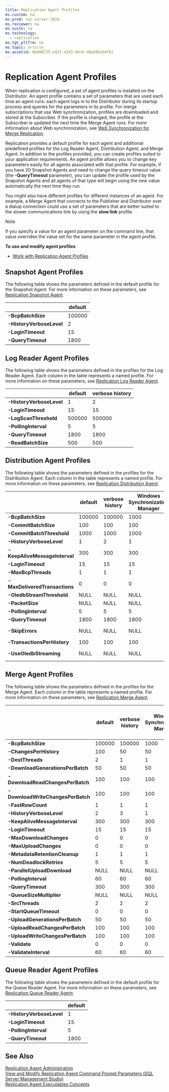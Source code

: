```yaml
---
title: Replication Agent Profiles
ms.custom: na
ms.prod: sql-server-2016
ms.reviewer: na
ms.suite: na
ms.technology: 
  - replication
ms.tgt_pltfrm: na
ms.topic: article
ms.assetid: 0e980725-e42f-4283-94cb-d8a6dba5df62
---
```

# Replication Agent Profiles
  When replication is configured, a set of agent profiles is installed on the Distributor. An agent profile contains a set of parameters that are used each time an agent runs: each agent logs in to the Distributor during its startup process and queries for the parameters in its profile. For merge subscriptions that use Web synchronization, profiles are downloaded and stored at the Subscriber. If the profile is changed, the profile at the Subscriber is updated the next time the Merge Agent runs. For more information about Web synchronization, see [Web Synchronization for Merge Replication](../../Topics/TopicNameNotContainA/Web-Synchronization-for-Merge-Replication.md).  
  
 Replication provides a default profile for each agent and additional predefined profiles for the Log Reader Agent, Distribution Agent, and Merge Agent. In addition to the profiles provided, you can create profiles suited to your application requirements. An agent profile allows you to change key parameters easily for all agents associated with that profile. For example, if you have 20 Snapshot Agents and need to change the query timeout value \(the **\-QueryTimeout** parameter\), you can update the profile used by the Snapshot Agents and all agents of that type will begin using the new value automatically the next time they run.  
  
 You might also have different profiles for different instances of an agent. For example, a Merge Agent that connects to the Publisher and Distributor over a dialup connection could use a set of parameters that are better suited to the slower communications link by using the **slow link** profile.  
  
> [!NOTE]  
>  If you specify a value for an agent parameter on the command line, that value overrides the value set for the same parameter in the agent profile.  
  
 **To use and modify agent profiles**  
  
-   [Work with Replication Agent Profiles](../../Topics/TopicNameNotContainA/Work-with-Replication-Agent-Profiles.md)  
  
## Snapshot Agent Profiles  
 The following table shows the parameters defined in the default profile for the Snapshot Agent. For more information on these parameters, see [Replication Snapshot Agent](../../Topics/TopicNameNotContainA/Replication-Snapshot-Agent.md).  
  
||default|  
|-|-------------|  
|**\-BcpBatchSize**|100000|  
|**\-HistoryVerboseLevel**|2|  
|**\-LoginTimeout**|15|  
|**\-QueryTimeout**|1800|  
  
## Log Reader Agent Profiles  
 The following table shows the parameters defined in the profiles for the Log Reader Agent. Each column in the table represents a named profile. For more information on these parameters, see [Replication Log Reader Agent](../../Topics/TopicNameNotContainA/Replication-Log-Reader-Agent.md).  
  
||default|verbose history|  
|-|-------------|---------------------|  
|**\-HistoryVerboseLevel**|1|2|  
|**\-LoginTimeout**|15|15|  
|**\-LogScanThreshold**|500000|500000|  
|**\-PollingInterval**|5|5|  
|**\-QueryTimeout**|1800|1800|  
|**\-ReadBatchSize**|500|500|  
  
## Distribution Agent Profiles  
 The following table shows the parameters defined in the profiles for the Distribution Agent. Each column in the table represents a named profile. For more information on these parameters, see [Replication Distribution Agent](../../Topics/TopicNameNotContainA/Replication-Distribution-Agent.md).  
  
||default|verbose history|Windows Synchronization Manager|Continue on data consistency errors|Distribution Profile for OLEDB streaming|  
|-|-------------|---------------------|-------------------------------------|-----------------------------------------|----------------------------------------------|  
|**\-BcpBatchSize**|100000|100000|1000|100000|2147473647|  
|**\-CommitBatchSize**|100|100|100|100|100|  
|**\-CommitBatchThreshold**|1000|1000|1000|1000|1000|  
|**\-HistoryVerboseLevel**|1|2|1|1|1|  
|**\-KeepAliveMessageInterval**|300|300|300|300|300|  
|**\-LoginTimeout**|15|15|15|15|15|  
|**\-MaxBcpThreads**|1|1|1|1|1|  
|**\-MaxDeliveredTransactions**|0|0|0|0|0|  
|**\-OledbStreamThreshold**|NULL|NULL|NULL|NULL|32768|  
|**\-PacketSize**|NULL|NULL|NULL|NULL|32768|  
|**\-PollingInterval**|5|5|5|5|5|  
|**\-QueryTimeout**|1800|1800|1800|1800|1800|  
|**\-SkipErrors**|NULL|NULL|NULL|**\-SkipErrors** 2601:2627:20598|NULL|  
|**\-TransactionsPerHistory**|100|100|100|100|100|  
|**\-UseOledbStreaming**|NULL|NULL|NULL|NULL|**\-UseOledbStreaming**|  
  
## Merge Agent Profiles  
 The following table shows the parameters defined in the profiles for the Merge Agent. Each column in the table represents a named profile. For more information on these parameters, see [Replication Merge Agent](../../Topics/TopicNameNotContainA/Replication-Merge-Agent.md).  
  
||default|verbose history|Windows Synchronization Manager|rowcount validation|rowcount and checksum validation|slow link|high volume server\-to\-server|  
|-|-------------|---------------------|-------------------------------------|-------------------------|--------------------------------------|---------------|------------------------------------|  
|**\-BcpBatchSize**|100000|100000|1000|100000|100000|100000|100000|  
|**\-ChangesPerHistory**|100|50|50|100|100|100|1000|  
|**\-DestThreads**|2|1|1|1|1|1|4|  
|**\-DownloadGenerationsPerBatch**|50|50|50|50|50|1|500|  
|**\-DownloadReadChangesPerBatch**|100|100|100|100|100|100|100|  
|**\-DownloadWriteChangesPerBatch**|100|100|100|100|100|100|100|  
|**\-FastRowCount**|1|1|1|1|1|1|1|  
|**\-HistoryVerboseLevel**|2|3|1|1|2|1|2|  
|**\-KeepAliveMessageInterval**|300|300|300|300|300|300|300|  
|**\-LoginTimeout**|15|15|15|15|15|15|15|  
|**\-MaxDownloadChanges**|0|0|0|0|0|0|0|  
|**\-MaxUploadChanges**|0|0|0|0|0|0|0|  
|**\-MetadataRetentionCleanup**|1|1|1|1|1|1|1|  
|**\-NumDeadlockRetries**|5|5|5|5|5|5|5|  
|**\-ParallelUploadDownload**|NULL|NULL|NULL|NULL|NULL|NULL|1|  
|**\-PollingInterval**|60|60|60|60|60|60|60|  
|**\-QueryTimeout**|300|300|300|300|300|300|600|  
|**\-QueueSizeMultiplier**|NULL|NULL|NULL|NULL|NULL|NULL|5|  
|**\-SrcThreads**|2|2|2|2|2|1|3|  
|**\-StartQueueTimeout**|0|0|0|0|0|0|0|  
|**\-UploadGenerationsPerBatch**|50|50|50|50|50|1|500|  
|**\-UploadReadChangesPerBatch**|100|100|100|100|100|100|100|  
|**\-UploadWriteChangesPerBatch**|100|100|100|100|100|100|100|  
|**\-Validate**|0|0|0|1|3|0|0|  
|**\-ValidateInterval**|60|60|60|60|60|60|60|  
  
## Queue Reader Agent Profiles  
 The following table shows the parameters defined in the default profile for the Queue Reader Agent. For more information on these parameters, see [Replication Queue Reader Agent](../../Topics/TopicNameNotContainA/Replication-Queue-Reader-Agent.md).  
  
||default|  
|-|-------------|  
|**\-HistoryVerboseLevel**|1|  
|**\-LoginTimeout**|15|  
|**\-PollingInterval**|5|  
|**\-QueryTimeout**|1800|  
  
## See Also  
 [Replication Agent Administration](../../Topics/TopicNameNotContainA/Replication-Agent-Administration.md)   
 [View and Modify Replication Agent Command Prompt Parameters &#40;SQL Server Management Studio&#41;](../../Topics/TopicNameNotContainA/View-and-Modify-Replication-Agent-Command-Prompt-Parameters--SQL-Server-Management-Studio-.md)   
 [Replication Agent Executables Concepts](../Topic/Replication%20Agent%20Executables%20Concepts.md)  
  
  